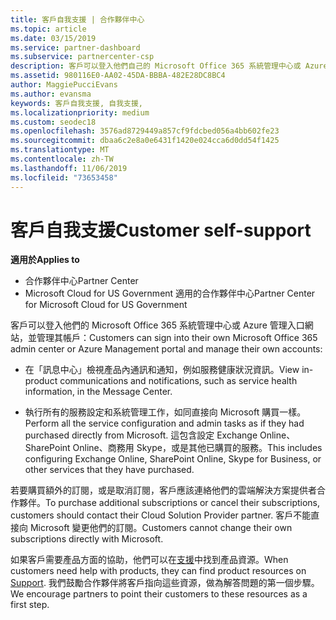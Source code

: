```yaml
---
title: 客戶自我支援 | 合作夥伴中心
ms.topic: article
ms.date: 03/15/2019
ms.service: partner-dashboard
ms.subservice: partnercenter-csp
description: 客戶可以登入他們自己的 Microsoft Office 365 系統管理中心或 Azure 管理入口網站，並管理自己的帳戶。 若要購買額外的訂閱，或是取消訂閱，客戶應該連絡他們的雲端解決方案提供者合作夥伴。
ms.assetid: 980116E0-AA02-45DA-BBBA-482E28DC8BC4
author: MaggiePucciEvans
ms.author: evansma
keywords: 客戶自我支援, 自我支援,
ms.localizationpriority: medium
ms.custom: seodec18
ms.openlocfilehash: 3576ad8729449a857cf9fdcbed056a4bb602fe23
ms.sourcegitcommit: dbaa6c2e8a0e6431f1420e024cca6d0dd54f1425
ms.translationtype: MT
ms.contentlocale: zh-TW
ms.lasthandoff: 11/06/2019
ms.locfileid: "73653458"
---
```

# <a name="customer-self-support"></a><span data-ttu-id="07ebf-105">客戶自我支援</span><span class="sxs-lookup"><span data-stu-id="07ebf-105">Customer self-support</span></span>

<span data-ttu-id="07ebf-106">**適用於**</span><span class="sxs-lookup"><span data-stu-id="07ebf-106">**Applies to**</span></span>

-  <span data-ttu-id="07ebf-107">合作夥伴中心</span><span class="sxs-lookup"><span data-stu-id="07ebf-107">Partner Center</span></span>
-  <span data-ttu-id="07ebf-108">Microsoft Cloud for US Government 適用的合作夥伴中心</span><span class="sxs-lookup"><span data-stu-id="07ebf-108">Partner Center for Microsoft Cloud for US Government</span></span>


<span data-ttu-id="07ebf-109">客戶可以登入他們的 Microsoft Office 365 系統管理中心或 Azure 管理入口網站，並管理其帳戶：</span><span class="sxs-lookup"><span data-stu-id="07ebf-109">Customers can sign into their own Microsoft Office 365 admin center or Azure Management portal and manage their own accounts:</span></span>

-   <span data-ttu-id="07ebf-110">在「訊息中心」檢視產品內通訊和通知，例如服務健康狀況資訊。</span><span class="sxs-lookup"><span data-stu-id="07ebf-110">View in-product communications and notifications, such as service health information, in the Message Center.</span></span>

-   <span data-ttu-id="07ebf-111">執行所有的服務設定和系統管理工作，如同直接向 Microsoft 購買一樣。</span><span class="sxs-lookup"><span data-stu-id="07ebf-111">Perform all the service configuration and admin tasks as if they had purchased directly from Microsoft.</span></span> <span data-ttu-id="07ebf-112">這包含設定 Exchange Online、SharePoint Online、商務用 Skype，或是其他已購買的服務。</span><span class="sxs-lookup"><span data-stu-id="07ebf-112">This includes configuring Exchange Online, SharePoint Online, Skype for Business, or other services that they have purchased.</span></span>

<span data-ttu-id="07ebf-113">若要購買額外的訂閱，或是取消訂閱，客戶應該連絡他們的雲端解決方案提供者合作夥伴。</span><span class="sxs-lookup"><span data-stu-id="07ebf-113">To purchase additional subscriptions or cancel their subscriptions, customers should contact their Cloud Solution Provider partner.</span></span> <span data-ttu-id="07ebf-114">客戶不能直接向 Microsoft 變更他們的訂閱。</span><span class="sxs-lookup"><span data-stu-id="07ebf-114">Customers cannot change their own subscriptions directly with Microsoft.</span></span>

<span data-ttu-id="07ebf-115">如果客戶需要產品方面的協助，他們可以在[支援](https://partnercenter.microsoft.com/partner/support)中找到產品資源。</span><span class="sxs-lookup"><span data-stu-id="07ebf-115">When customers need help with products, they can find product resources on [Support](https://partnercenter.microsoft.com/partner/support).</span></span> <span data-ttu-id="07ebf-116">我們鼓勵合作夥伴將客戶指向這些資源，做為解答問題的第一個步驟。</span><span class="sxs-lookup"><span data-stu-id="07ebf-116">We encourage partners to point their customers to these resources as a first step.</span></span>

 

 



